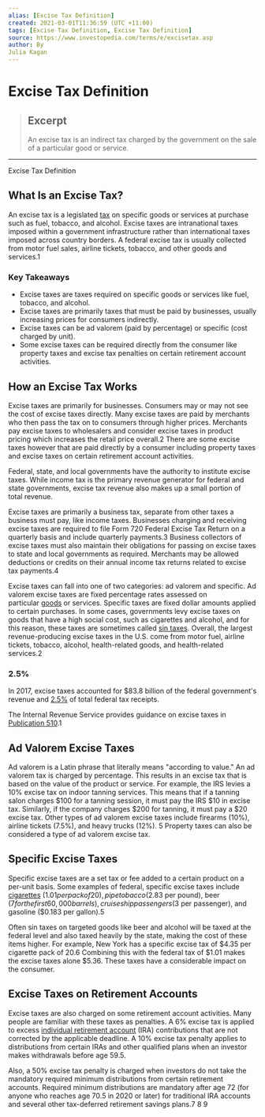 ```yaml
---
alias: [Excise Tax Definition]
created: 2021-03-01T11:36:59 (UTC +11:00)
tags: [Excise Tax Definition, Excise Tax Definition]
source: https://www.investopedia.com/terms/e/excisetax.asp
author: By
Julia Kagan
---
```


# Excise Tax Definition

> ## Excerpt
> An excise tax is an indirect tax charged by the government on the sale of a particular good or service.

---

Excise Tax Definition
## What Is an Excise Tax?

An excise tax is a legislated [tax](https://www.investopedia.com/terms/i/indirecttax.asp) on specific goods or services at purchase such as fuel, tobacco, and alcohol. Excise taxes are intranational taxes imposed within a government infrastructure rather than international taxes imposed across country borders. A federal excise tax is usually collected from motor fuel sales, airline tickets, tobacco, and other goods and services.1

### Key Takeaways

-   Excise taxes are taxes required on specific goods or services like fuel, tobacco, and alcohol.
-   Excise taxes are primarily taxes that must be paid by businesses, usually increasing prices for consumers indirectly.
-   Excise taxes can be ad valorem (paid by percentage) or specific (cost charged by unit).
-   Some excise taxes can be required directly from the consumer like property taxes and excise tax penalties on certain retirement account activities.

## How an Excise Tax Works

Excise taxes are primarily for businesses. Consumers may or may not see the cost of excise taxes directly. Many excise taxes are paid by merchants who then pass the tax on to consumers through higher prices. Merchants pay excise taxes to wholesalers and consider excise taxes in product pricing which increases the retail price overall.2 There are some excise taxes however that are paid directly by a consumer including property taxes and excise taxes on certain retirement account activities.

Federal, state, and local governments have the authority to institute excise taxes. While income tax is the primary revenue generator for federal and state governments, excise tax revenue also makes up a small portion of total revenue.

Excise taxes are primarily a business tax, separate from other taxes a business must pay, like income taxes. Businesses charging and receiving excise taxes are required to file Form 720 Federal Excise Tax Return on a quarterly basis and include quarterly payments.3 Business collectors of excise taxes must also maintain their obligations for passing on excise taxes to state and local governments as required. Merchants may be allowed deductions or credits on their annual income tax returns related to excise tax payments.4

Excise taxes can fall into one of two categories: ad valorem and specific. Ad valorem excise taxes are fixed percentage rates assessed on particular [goods](https://www.investopedia.com/terms/c/consumer-goods.asp) or services. Specific taxes are fixed dollar amounts applied to certain purchases. In some cases, governments levy excise taxes on goods that have a high social cost, such as cigarettes and alcohol, and for this reason, these taxes are sometimes called [sin taxes](https://www.investopedia.com/terms/s/sin_tax.asp). Overall, the largest revenue-producing excise taxes in the U.S. come from motor fuel, airline tickets, tobacco, alcohol, health-related goods, and health-related services.2

### 2.5%

In 2017, excise taxes accounted for $83.8 billion of the federal government's revenue and [2.5%](https://www.taxpolicycenter.org/briefing-book/what-are-major-federal-excise-taxes-and-how-much-money-do-they-raise) of total federal tax receipts.

The Internal Revenue Service provides guidance on excise taxes in [Publication 510](https://www.irs.gov/publications/p510).1

## Ad Valorem Excise Taxes

Ad valorem is a Latin phrase that literally means "according to value." An ad valorem tax is charged by percentage. This results in an excise tax that is based on the value of the product or service. For example, the IRS levies a 10% excise tax on indoor tanning services. This means that if a tanning salon charges $100 for a tanning session, it must pay the IRS $10 in excise tax. Similarly, if the company charges $200 for tanning, it must pay a $20 excise tax. Other types of ad valorem excise taxes include firearms (10%), airline tickets (7.5%), and heavy trucks (12%). 5 Property taxes can also be considered a type of ad valorem excise tax.

## Specific Excise Taxes

Specific excise taxes are a set tax or fee added to a certain product on a per-unit basis. Some examples of federal, specific excise taxes include [cigarettes](https://www.investopedia.com/articles/markets/042215/how-altria-mo-makes-its-money.asp) ($1.01 per pack of 20), pipe tobacco ($2.83 per pound), beer ($7 for the first 60,000 barrels), cruise ship passengers ($3 per passenger), and gasoline ($0.183 per gallon).5

Often sin taxes on targeted goods like beer and alcohol will be taxed at the federal level and also taxed heavily by the state, making the cost of these items higher. For example, New York has a specific excise tax of $4.35 per cigarette pack of 20.6 Combining this with the federal tax of $1.01 makes the excise taxes alone $5.36. These taxes have a considerable impact on the consumer.

## Excise Taxes on Retirement Accounts

Excise taxes are also charged on some retirement account activities. Many people are familiar with these taxes as penalties. A 6% excise tax is applied to excess [individual retirement account](https://www.investopedia.com/terms/i/ira.asp) (IRA) contributions that are not corrected by the applicable deadline. A 10% excise tax penalty applies to distributions from certain IRAs and other qualified plans when an investor makes withdrawals before age 59.5.

Also, a 50% excise tax penalty is charged when investors do not take the mandatory required minimum distributions from certain retirement accounts. Required minimum distributions are mandatory after age 72 (for anyone who reaches age 70.5 in 2020 or later) for traditional IRA accounts and several other tax-deferred retirement savings plans.7 8 9
